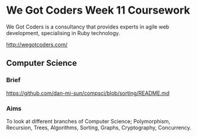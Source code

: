 # We Got Coders Week 11 Coursework

We Got Coders is a consultancy that provides experts in agile web development, specialising in Ruby technology.

http://wegotcoders.com/

## Computer Science

### Brief
https://github.com/dan-mi-sun/compsci/blob/sorting/README.md

### Aims
To look at different branches of Computer Science; Polymorphism, Recursion, Trees, Algorithms, Sorting, Graphs, Cryptography, Concurrency.
